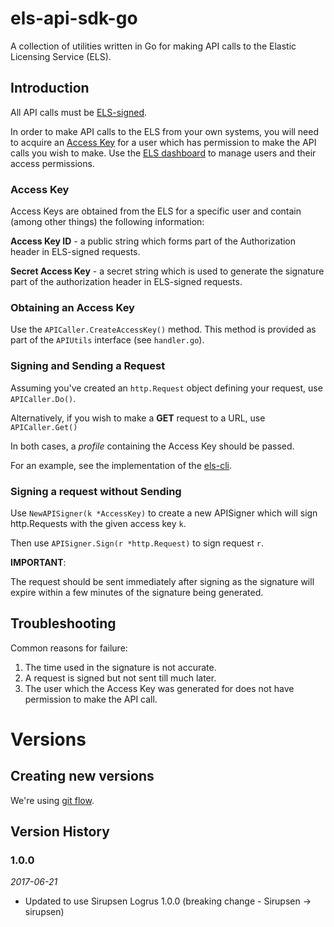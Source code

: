 # els-api-sdk-go
A collection of utilities written in Go for making API calls to the
Elastic Licensing Service (ELS).

## Introduction
All API calls must be [ELS-signed](https://docs.elasticlicensing.com/basics/api/els-signing).

In order to make API calls to the ELS from your own systems, you will need to
acquire an [Access Key](https://docs.elasticlicensing.com/basics/api/access-key)
for a user which has permission to make the API calls you wish to make.
Use the [ELS dashboard](https://dashboards.elasticlicensing.com) to manage users
and their access permissions.

### Access Key
Access Keys are obtained from the ELS for a specific user and contain
(among other things) the following information:

**Access Key ID** - a public string which forms part of the Authorization header
in ELS-signed requests.

**Secret Access Key** - a secret string which is used to generate the signature
part of the authorization header in ELS-signed requests.

### Obtaining an Access Key

Use the `APICaller.CreateAccessKey()` method. This method is provided as part of
the `APIUtils` interface (see `handler.go`).

### Signing and Sending a Request

Assuming you've created an `http.Request` object defining your request, use
`APICaller.Do()`.

Alternatively, if you wish to make a **GET** request to a URL, use `APICaller.Get()`

In both cases, a *profile* containing the Access Key should be passed.

For an example, see the implementation of the [els-cli](https://github.com/elasticlic/els-cli).


### Signing a request without Sending

Use `NewAPISigner(k *AccessKey)` to create a new APISigner which will sign
http.Requests with the given access key `k`.

Then use `APISigner.Sign(r *http.Request)` to sign request `r`.

**IMPORTANT**:

The request should be sent immediately after signing as the signature will
expire within a few minutes of the signature being generated.

## Troubleshooting

Common reasons for failure:

1. The time used in the signature is not accurate.
2. A request is signed but not sent till much later.
3. The user which the Access Key was generated for does not have permission to
make the API call.


# Versions

## Creating new versions
We're using [git flow](https://danielkummer.github.io/git-flow-cheatsheet/).


## Version History

### 1.0.0
*2017-06-21*

* Updated to use Sirupsen Logrus 1.0.0 (breaking change - Sirupsen -> sirupsen)
